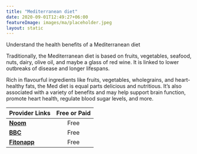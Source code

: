 ```yaml
---
title: "Mediterranean diet"
date: 2020-09-01T12:49:27+06:00
featureImage: images/ma/placeholder.jpeg
layout: static
---
```


Understand the health benefits of a Mediterranean diet

Traditionally, the Mediterranean diet is based on fruits, vegetables, seafood, nuts, dairy, olive oil, and maybe a glass of red wine. It is linked to lower outbreaks of disease and longer lifespans.

Rich in flavourful ingredients like fruits, vegetables, wholegrains, and heart-healthy fats, the Med diet is equal parts delicious and nutritious. It’s also associated with a variety of benefits and may help support brain function, promote heart health, regulate blood sugar levels, and more.

| Provider Links      | Free or Paid  |  
| :-----------          | :--------------:      |  
| [**Noom**](https://www.noom.com/blog/the-mediterranean-diet/) | Free | 
| [**BBC**](https://www.bbc.co.uk/food/collections/mediterranean_diet_recipes) | Free | 
| [**Fitonapp**](https://fitonapp.com/nutrition/foods-to-eat-on-the-mediterranean-diet/) | Free | 
  

<br/><br/>






